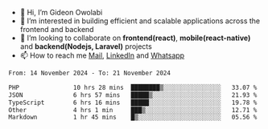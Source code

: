 - 👋 Hi, I’m Gideon Owolabi
- 👀 I’m interested in building efficient and scalable applications across the frontend and backend
- 💞️ I’m looking to collaborate on <b>frontend(react)</b>, <b>mobile(react-native)</b> and <b>backend(Nodejs, Laravel)</b> projects
- 📫 How to reach me <a href="mailto:gideoniyin2021@gmail.com">Mail</a>, <a href="https://www.linkedin.com/in/gideon-owolabi-9b667a232/">LinkedIn</a> and <a href="https://wa.me/2348055377085">Whatsapp</a>

<!---
gude1/gude1 is a ✨ special ✨ repository because its `README.md` (this file) appears on your GitHub profile.
You can click the Preview link to take a look at your changes.
--->

<!--START_SECTION:waka-->

```txt
From: 14 November 2024 - To: 21 November 2024

PHP               10 hrs 28 mins  ████████▒░░░░░░░░░░░░░░░░   33.07 %
JSON              6 hrs 57 mins   █████▒░░░░░░░░░░░░░░░░░░░   21.93 %
TypeScript        6 hrs 16 mins   █████░░░░░░░░░░░░░░░░░░░░   19.78 %
Other             4 hrs 1 min     ███▒░░░░░░░░░░░░░░░░░░░░░   12.71 %
Markdown          1 hr 45 mins    █▒░░░░░░░░░░░░░░░░░░░░░░░   05.56 %
```

<!--END_SECTION:waka-->
